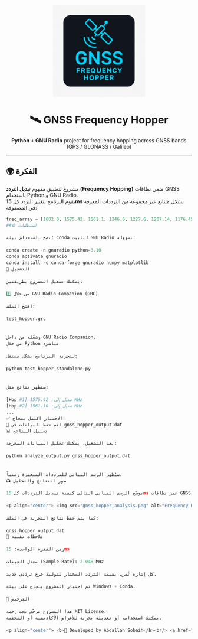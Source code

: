 <p align="center">
  <img src="213.png" alt="GNSS Frequency Hopper Logo" width="250"/>
</p>

<h1 align="center">🛰️ GNSS Frequency Hopper</h1>
<p align="center">
  <b>Python + GNU Radio</b> project for frequency hopping across GNSS bands (GPS / GLONASS / Galileo)
</p>

---

## 🌍 الفكرة

مشروع لتطبيق مفهوم <b>تبديل التردد (Frequency Hopping)</b> ضمن نطاقات GNSS باستخدام Python و GNU Radio.  
يقوم البرنامج بتغيير التردد كل <b>15ms</b> بشكل متتابع عبر مجموعة من الترددات المعرفة في المصفوفة:

```python
freq_array = [1602.0, 1575.42, 1561.1, 1246.0, 1227.6, 1207.14, 1176.45, 1191.0]
##⚙️ المتطلبات

يُنصح باستخدام بيئة Conda لتثبيت GNU Radio بسهولة:

conda create -n gnuradio python=3.10
conda activate gnuradio
conda install -c conda-forge gnuradio numpy matplotlib
🚀 التشغيل

يمكنك تشغيل المشروع بطريقتين:

1️⃣ من خلال GNU Radio Companion (GRC)

افتح الملف:

test_hopper.grc


وشغّله من داخل GNU Radio Companion.
من خلال Python مباشرة

لتجربة البرنامج بشكل مستقل:

python test_hopper_standalone.py


ستظهر نتائج مثل:

[Hop #1] تبديل إلى: 1575.42 MHz
[Hop #2] تبديل إلى: 1561.10 MHz
...
✅ الاختبار اكتمل بنجاح!
📁 تم حفظ البيانات في: gnss_hopper_output.dat
📊 تحليل النتائج

بعد التشغيل، يمكنك تحليل البيانات المخرجة:

python analyze_output.py gnss_hopper_output.dat


سيُظهر الرسم البياني للترددات المتغيرة زمنياً.
📺 صور النتائج والتحليل

يوضّح الرسم البياني التالي كيفية تبديل الترددات كل 15ms عبر نطاقات GNSS المختلفة:

<p align="center"> <img src="gnss_hopper_analysis.png" alt="Frequency Hopping Analysis" width="700"/> </p>

كما يتم حفظ نتائج التجربة في الملف:

gnss_hopper_output.dat
🧠 ملاحظات تقنية

زمن القفزة الواحدة: 15ms

معدل العينات (Sample Rate): 2.048 MHz

كل إشارة تُضرب بقيمة التردد المختار لتوليد خرج ترددي جديد.

تم اختبار المشروع بنجاح على بيئة Windows + Conda.

📜 الترخيص

هذا المشروع مرخّص تحت رخصة MIT License.
يمكنك استخدامه أو تعديله بحرية للأغراض الأكاديمية أو البحثية.

<p align="center"> <b>🚀 Developed by Abdallah Sobaih</b><br/> <a href="https://github.com/abdsoobaih12/gnss-freq-hopper">🔗 GitHub Repository</a> </p> ```
